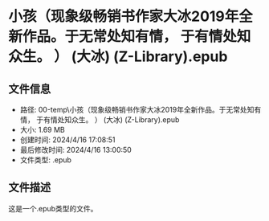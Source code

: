﻿# 小孩（现象级畅销书作家大冰2019年全新作品。于无常处知有情， 于有情处知众生。 ） (大冰) (Z-Library).epub

## 文件信息
- 路径: 00-temp\小孩（现象级畅销书作家大冰2019年全新作品。于无常处知有情， 于有情处知众生。 ） (大冰) (Z-Library).epub
- 大小: 1.69 MB
- 创建时间: 2024/4/16 17:08:51
- 最后修改时间: 2024/4/16 13:00:50
- 文件类型: .epub

## 文件描述
这是一个.epub类型的文件。


